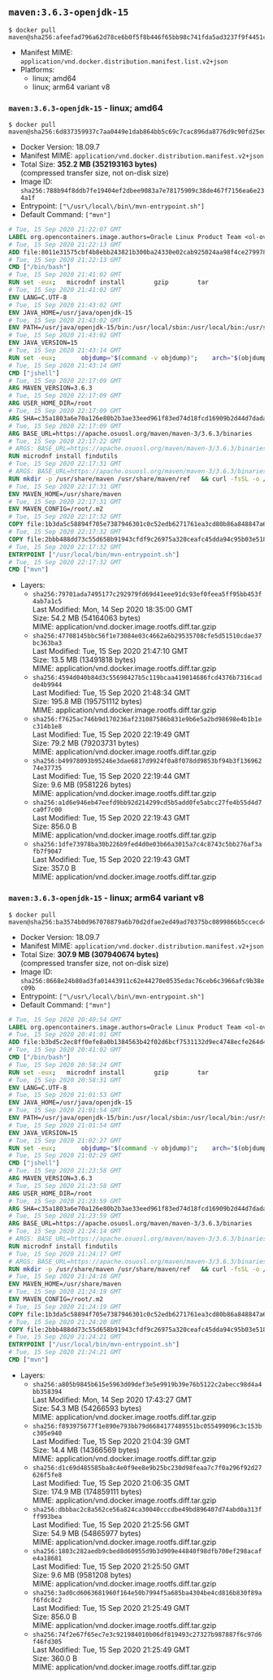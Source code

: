 ## `maven:3.6.3-openjdk-15`

```console
$ docker pull maven@sha256:afeefad796a62d78ce6b0f5f8b446f65bb98c741fda5ad3237f9f4451c3ae6a3
```

-	Manifest MIME: `application/vnd.docker.distribution.manifest.list.v2+json`
-	Platforms:
	-	linux; amd64
	-	linux; arm64 variant v8

### `maven:3.6.3-openjdk-15` - linux; amd64

```console
$ docker pull maven@sha256:6d837359937c7aa0449e1dab864bb5c69c7cac896da8776d9c90fd25ed41ea12
```

-	Docker Version: 18.09.7
-	Manifest MIME: `application/vnd.docker.distribution.manifest.v2+json`
-	Total Size: **352.2 MB (352193163 bytes)**  
	(compressed transfer size, not on-disk size)
-	Image ID: `sha256:788b94f8ddb7fe19404ef2dbee9083a7e78175909c38de467f7156ea6e234a1f`
-	Entrypoint: `["\/usr\/local\/bin\/mvn-entrypoint.sh"]`
-	Default Command: `["mvn"]`

```dockerfile
# Tue, 15 Sep 2020 21:22:07 GMT
LABEL org.opencontainers.image.authors=Oracle Linux Product Team <ol-ovm-info_ww@oracle.com> org.opencontainers.image.url=https://github.com/oracle/container-images org.opencontainers.image.source=https://github.com/oracle/container-images/tree/dist-amd64/8-slim org.opencontainers.image.vendor=Oracle America, Inc org.opencontainers.image.title=Oracle Linux 8 (slim) org.opencontainers.image.description=Oracle Linux is an open-source       operating system available under the GNU General Public License (GPLv2) and       is suitable for both general purpose or Oracle workloads.
# Tue, 15 Sep 2020 21:22:13 GMT
ADD file:8011e31575cbf4b8ebb243821b300ba24330e02cab925024aa98f4ce27997846 in / 
# Tue, 15 Sep 2020 21:22:13 GMT
CMD ["/bin/bash"]
# Tue, 15 Sep 2020 21:41:02 GMT
RUN set -eux; 	microdnf install 		gzip 		tar 				binutils 		freetype fontconfig 	; 	microdnf clean all
# Tue, 15 Sep 2020 21:41:02 GMT
ENV LANG=C.UTF-8
# Tue, 15 Sep 2020 21:43:02 GMT
ENV JAVA_HOME=/usr/java/openjdk-15
# Tue, 15 Sep 2020 21:43:02 GMT
ENV PATH=/usr/java/openjdk-15/bin:/usr/local/sbin:/usr/local/bin:/usr/sbin:/usr/bin:/sbin:/bin
# Tue, 15 Sep 2020 21:43:02 GMT
ENV JAVA_VERSION=15
# Tue, 15 Sep 2020 21:43:14 GMT
RUN set -eux; 		objdump="$(command -v objdump)"; 	arch="$(objdump --file-headers "$objdump" | awk -F '[:,]+[[:space:]]+' '$1 == "architecture" { print $2 }')"; 	case "$arch" in 		arm64 | aarch64) 			downloadUrl=https://download.java.net/java/GA/jdk15/779bf45e88a44cbd9ea6621d33e33db1/36/GPL/openjdk-15_linux-aarch64_bin.tar.gz; 			downloadSha256=01e7e07dd8a67a65b32fdcaff75ba3f21cd9cfc749287e7c9b1c6037f96a3537; 			;; 		amd64 | i386:x86-64) 			downloadUrl=https://download.java.net/java/GA/jdk15/779bf45e88a44cbd9ea6621d33e33db1/36/GPL/openjdk-15_linux-x64_bin.tar.gz; 			downloadSha256=bb67cadee687d7b486583d03c9850342afea4593be4f436044d785fba9508fb7; 			;; 		*) echo >&2 "error: unsupported architecture: '$arch'"; exit 1 ;; 	esac; 		curl -fL -o openjdk.tgz "$downloadUrl"; 	echo "$downloadSha256 *openjdk.tgz" | sha256sum --strict --check -; 		mkdir -p "$JAVA_HOME"; 	tar --extract 		--file openjdk.tgz 		--directory "$JAVA_HOME" 		--strip-components 1 		--no-same-owner 	; 	rm openjdk.tgz; 		ln -sfT "$JAVA_HOME" /usr/java/default; 	ln -sfT "$JAVA_HOME" /usr/java/latest; 	for bin in "$JAVA_HOME/bin/"*; do 		base="$(basename "$bin")"; 		[ ! -e "/usr/bin/$base" ]; 		alternatives --install "/usr/bin/$base" "$base" "$bin" 20000; 	done; 		java -Xshare:dump; 		rm -rf "$JAVA_HOME/lib/security/cacerts"; 	ln -sT /etc/pki/ca-trust/extracted/java/cacerts "$JAVA_HOME/lib/security/cacerts"; 		fileEncoding="$(echo 'System.out.println(System.getProperty("file.encoding"))' | jshell -s -)"; [ "$fileEncoding" = 'UTF-8' ]; rm -rf ~/.java; 	javac --version; 	java --version
# Tue, 15 Sep 2020 21:43:14 GMT
CMD ["jshell"]
# Tue, 15 Sep 2020 22:17:09 GMT
ARG MAVEN_VERSION=3.6.3
# Tue, 15 Sep 2020 22:17:09 GMT
ARG USER_HOME_DIR=/root
# Tue, 15 Sep 2020 22:17:09 GMT
ARG SHA=c35a1803a6e70a126e80b2b3ae33eed961f83ed74d18fcd16909b2d44d7dada3203f1ffe726c17ef8dcca2dcaa9fca676987befeadc9b9f759967a8cb77181c0
# Tue, 15 Sep 2020 22:17:09 GMT
ARG BASE_URL=https://apache.osuosl.org/maven/maven-3/3.6.3/binaries
# Tue, 15 Sep 2020 22:17:22 GMT
# ARGS: BASE_URL=https://apache.osuosl.org/maven/maven-3/3.6.3/binaries MAVEN_VERSION=3.6.3 SHA=c35a1803a6e70a126e80b2b3ae33eed961f83ed74d18fcd16909b2d44d7dada3203f1ffe726c17ef8dcca2dcaa9fca676987befeadc9b9f759967a8cb77181c0 USER_HOME_DIR=/root
RUN microdnf install findutils
# Tue, 15 Sep 2020 22:17:31 GMT
# ARGS: BASE_URL=https://apache.osuosl.org/maven/maven-3/3.6.3/binaries MAVEN_VERSION=3.6.3 SHA=c35a1803a6e70a126e80b2b3ae33eed961f83ed74d18fcd16909b2d44d7dada3203f1ffe726c17ef8dcca2dcaa9fca676987befeadc9b9f759967a8cb77181c0 USER_HOME_DIR=/root
RUN mkdir -p /usr/share/maven /usr/share/maven/ref   && curl -fsSL -o /tmp/apache-maven.tar.gz ${BASE_URL}/apache-maven-${MAVEN_VERSION}-bin.tar.gz   && echo "${SHA}  /tmp/apache-maven.tar.gz" | sha512sum -c -   && tar -xzf /tmp/apache-maven.tar.gz -C /usr/share/maven --strip-components=1   && rm -f /tmp/apache-maven.tar.gz   && ln -s /usr/share/maven/bin/mvn /usr/bin/mvn
# Tue, 15 Sep 2020 22:17:31 GMT
ENV MAVEN_HOME=/usr/share/maven
# Tue, 15 Sep 2020 22:17:31 GMT
ENV MAVEN_CONFIG=/root/.m2
# Tue, 15 Sep 2020 22:17:32 GMT
COPY file:1b3da5c58894f705e7387946301c0c52edb6271761ea3cd80b86a848847a64cd in /usr/local/bin/mvn-entrypoint.sh 
# Tue, 15 Sep 2020 22:17:32 GMT
COPY file:2bbb488dd73c55d658b91943cfdf9c26975a320ceafc45dda94c95b03e518ad3 in /usr/share/maven/ref/ 
# Tue, 15 Sep 2020 22:17:32 GMT
ENTRYPOINT ["/usr/local/bin/mvn-entrypoint.sh"]
# Tue, 15 Sep 2020 22:17:32 GMT
CMD ["mvn"]
```

-	Layers:
	-	`sha256:79701ada7495177c292979fd69d41eee91dc93ef0feea5ff95bb453f4ab7a1c5`  
		Last Modified: Mon, 14 Sep 2020 18:35:00 GMT  
		Size: 54.2 MB (54164063 bytes)  
		MIME: application/vnd.docker.image.rootfs.diff.tar.gzip
	-	`sha256:47708145bbc56f1e73084e03c4662a6b29535708cfe5d51510cdae37bc363ba3`  
		Last Modified: Tue, 15 Sep 2020 21:47:10 GMT  
		Size: 13.5 MB (13491818 bytes)  
		MIME: application/vnd.docker.image.rootfs.diff.tar.gzip
	-	`sha256:4594d040b84d3c55698427b5c119bcaa419014686fcd4376b7316cadde4b9944`  
		Last Modified: Tue, 15 Sep 2020 21:48:34 GMT  
		Size: 195.8 MB (195751112 bytes)  
		MIME: application/vnd.docker.image.rootfs.diff.tar.gzip
	-	`sha256:f7625ac746b9d170236af231087586b831e9b6e5a2bd98698e4b1b1ec314b1e8`  
		Last Modified: Tue, 15 Sep 2020 22:19:49 GMT  
		Size: 79.2 MB (79203731 bytes)  
		MIME: application/vnd.docker.image.rootfs.diff.tar.gzip
	-	`sha256:b49978093b95246e3dae6817d9924f0a8f078dd9853bf94b3f13696274e37735`  
		Last Modified: Tue, 15 Sep 2020 22:19:44 GMT  
		Size: 9.6 MB (9581226 bytes)  
		MIME: application/vnd.docker.image.rootfs.diff.tar.gzip
	-	`sha256:a1d6e946eb47eefd9bb92d214299cd5b5add0fe5abcc27fe4b55d4d7ca0f7c00`  
		Last Modified: Tue, 15 Sep 2020 22:19:43 GMT  
		Size: 856.0 B  
		MIME: application/vnd.docker.image.rootfs.diff.tar.gzip
	-	`sha256:1dfe73978ba30b226b9fed4d0e03b66a3015a7c4c8743c5bb276af3afb7f9047`  
		Last Modified: Tue, 15 Sep 2020 22:19:43 GMT  
		Size: 357.0 B  
		MIME: application/vnd.docker.image.rootfs.diff.tar.gzip

### `maven:3.6.3-openjdk-15` - linux; arm64 variant v8

```console
$ docker pull maven@sha256:ba3574b0d967078879a6b70d2dfae2ed49ad70375bc0899866b5ccecd4ecfa4a
```

-	Docker Version: 18.09.7
-	Manifest MIME: `application/vnd.docker.distribution.manifest.v2+json`
-	Total Size: **307.9 MB (307940674 bytes)**  
	(compressed transfer size, not on-disk size)
-	Image ID: `sha256:8668e24b80ad3fa01443911c62e44270e0535edac76ceb6c3966afc9b38ec09b`
-	Entrypoint: `["\/usr\/local\/bin\/mvn-entrypoint.sh"]`
-	Default Command: `["mvn"]`

```dockerfile
# Tue, 15 Sep 2020 20:40:54 GMT
LABEL org.opencontainers.image.authors=Oracle Linux Product Team <ol-ovm-info_ww@oracle.com> org.opencontainers.image.url=https://github.com/oracle/container-images org.opencontainers.image.source=https://github.com/oracle/container-images/tree/dist-arm64v8/8-slim org.opencontainers.image.vendor=Oracle America, Inc org.opencontainers.image.title=Oracle Linux 8 (slim) org.opencontainers.image.description=Oracle Linux is an open-source       operating system available under the GNU General Public License (GPLv2) and       is suitable for both general purpose or Oracle workloads.
# Tue, 15 Sep 2020 20:41:01 GMT
ADD file:b3bd5c2ec8ff0efe8a0b1384563b42f02d6bcf7531132d9ec4748ecfe264d476 in / 
# Tue, 15 Sep 2020 20:41:02 GMT
CMD ["/bin/bash"]
# Tue, 15 Sep 2020 20:58:24 GMT
RUN set -eux; 	microdnf install 		gzip 		tar 				binutils 		freetype fontconfig 	; 	microdnf clean all
# Tue, 15 Sep 2020 20:58:31 GMT
ENV LANG=C.UTF-8
# Tue, 15 Sep 2020 21:01:53 GMT
ENV JAVA_HOME=/usr/java/openjdk-15
# Tue, 15 Sep 2020 21:01:54 GMT
ENV PATH=/usr/java/openjdk-15/bin:/usr/local/sbin:/usr/local/bin:/usr/sbin:/usr/bin:/sbin:/bin
# Tue, 15 Sep 2020 21:01:54 GMT
ENV JAVA_VERSION=15
# Tue, 15 Sep 2020 21:02:27 GMT
RUN set -eux; 		objdump="$(command -v objdump)"; 	arch="$(objdump --file-headers "$objdump" | awk -F '[:,]+[[:space:]]+' '$1 == "architecture" { print $2 }')"; 	case "$arch" in 		arm64 | aarch64) 			downloadUrl=https://download.java.net/java/GA/jdk15/779bf45e88a44cbd9ea6621d33e33db1/36/GPL/openjdk-15_linux-aarch64_bin.tar.gz; 			downloadSha256=01e7e07dd8a67a65b32fdcaff75ba3f21cd9cfc749287e7c9b1c6037f96a3537; 			;; 		amd64 | i386:x86-64) 			downloadUrl=https://download.java.net/java/GA/jdk15/779bf45e88a44cbd9ea6621d33e33db1/36/GPL/openjdk-15_linux-x64_bin.tar.gz; 			downloadSha256=bb67cadee687d7b486583d03c9850342afea4593be4f436044d785fba9508fb7; 			;; 		*) echo >&2 "error: unsupported architecture: '$arch'"; exit 1 ;; 	esac; 		curl -fL -o openjdk.tgz "$downloadUrl"; 	echo "$downloadSha256 *openjdk.tgz" | sha256sum --strict --check -; 		mkdir -p "$JAVA_HOME"; 	tar --extract 		--file openjdk.tgz 		--directory "$JAVA_HOME" 		--strip-components 1 		--no-same-owner 	; 	rm openjdk.tgz; 		ln -sfT "$JAVA_HOME" /usr/java/default; 	ln -sfT "$JAVA_HOME" /usr/java/latest; 	for bin in "$JAVA_HOME/bin/"*; do 		base="$(basename "$bin")"; 		[ ! -e "/usr/bin/$base" ]; 		alternatives --install "/usr/bin/$base" "$base" "$bin" 20000; 	done; 		java -Xshare:dump; 		rm -rf "$JAVA_HOME/lib/security/cacerts"; 	ln -sT /etc/pki/ca-trust/extracted/java/cacerts "$JAVA_HOME/lib/security/cacerts"; 		fileEncoding="$(echo 'System.out.println(System.getProperty("file.encoding"))' | jshell -s -)"; [ "$fileEncoding" = 'UTF-8' ]; rm -rf ~/.java; 	javac --version; 	java --version
# Tue, 15 Sep 2020 21:02:29 GMT
CMD ["jshell"]
# Tue, 15 Sep 2020 21:23:58 GMT
ARG MAVEN_VERSION=3.6.3
# Tue, 15 Sep 2020 21:23:58 GMT
ARG USER_HOME_DIR=/root
# Tue, 15 Sep 2020 21:23:59 GMT
ARG SHA=c35a1803a6e70a126e80b2b3ae33eed961f83ed74d18fcd16909b2d44d7dada3203f1ffe726c17ef8dcca2dcaa9fca676987befeadc9b9f759967a8cb77181c0
# Tue, 15 Sep 2020 21:23:59 GMT
ARG BASE_URL=https://apache.osuosl.org/maven/maven-3/3.6.3/binaries
# Tue, 15 Sep 2020 21:24:14 GMT
# ARGS: BASE_URL=https://apache.osuosl.org/maven/maven-3/3.6.3/binaries MAVEN_VERSION=3.6.3 SHA=c35a1803a6e70a126e80b2b3ae33eed961f83ed74d18fcd16909b2d44d7dada3203f1ffe726c17ef8dcca2dcaa9fca676987befeadc9b9f759967a8cb77181c0 USER_HOME_DIR=/root
RUN microdnf install findutils
# Tue, 15 Sep 2020 21:24:17 GMT
# ARGS: BASE_URL=https://apache.osuosl.org/maven/maven-3/3.6.3/binaries MAVEN_VERSION=3.6.3 SHA=c35a1803a6e70a126e80b2b3ae33eed961f83ed74d18fcd16909b2d44d7dada3203f1ffe726c17ef8dcca2dcaa9fca676987befeadc9b9f759967a8cb77181c0 USER_HOME_DIR=/root
RUN mkdir -p /usr/share/maven /usr/share/maven/ref   && curl -fsSL -o /tmp/apache-maven.tar.gz ${BASE_URL}/apache-maven-${MAVEN_VERSION}-bin.tar.gz   && echo "${SHA}  /tmp/apache-maven.tar.gz" | sha512sum -c -   && tar -xzf /tmp/apache-maven.tar.gz -C /usr/share/maven --strip-components=1   && rm -f /tmp/apache-maven.tar.gz   && ln -s /usr/share/maven/bin/mvn /usr/bin/mvn
# Tue, 15 Sep 2020 21:24:18 GMT
ENV MAVEN_HOME=/usr/share/maven
# Tue, 15 Sep 2020 21:24:19 GMT
ENV MAVEN_CONFIG=/root/.m2
# Tue, 15 Sep 2020 21:24:19 GMT
COPY file:1b3da5c58894f705e7387946301c0c52edb6271761ea3cd80b86a848847a64cd in /usr/local/bin/mvn-entrypoint.sh 
# Tue, 15 Sep 2020 21:24:20 GMT
COPY file:2bbb488dd73c55d658b91943cfdf9c26975a320ceafc45dda94c95b03e518ad3 in /usr/share/maven/ref/ 
# Tue, 15 Sep 2020 21:24:21 GMT
ENTRYPOINT ["/usr/local/bin/mvn-entrypoint.sh"]
# Tue, 15 Sep 2020 21:24:21 GMT
CMD ["mvn"]
```

-	Layers:
	-	`sha256:a805b9845b615e5963d09def3e5e9919b39e76b5122c2abecc98d4a4bb358394`  
		Last Modified: Mon, 14 Sep 2020 17:43:27 GMT  
		Size: 54.3 MB (54266593 bytes)  
		MIME: application/vnd.docker.image.rootfs.diff.tar.gzip
	-	`sha256:f893975677f1e890e793bb79d6684177489551bc055499096c3c153bc305e940`  
		Last Modified: Tue, 15 Sep 2020 21:04:39 GMT  
		Size: 14.4 MB (14366569 bytes)  
		MIME: application/vnd.docker.image.rootfs.diff.tar.gzip
	-	`sha256:d1c69d485585ba8c4e0f9ee8e9b25bc230d98feaa7c7f0a296f92d27626f5fe8`  
		Last Modified: Tue, 15 Sep 2020 21:06:35 GMT  
		Size: 174.9 MB (174859111 bytes)  
		MIME: application/vnd.docker.image.rootfs.diff.tar.gzip
	-	`sha256:dbbbac2c8a562ce56a824ca30040cccdbe49bd896407d74abd0a313fff993bea`  
		Last Modified: Tue, 15 Sep 2020 21:25:56 GMT  
		Size: 54.9 MB (54865977 bytes)  
		MIME: application/vnd.docker.image.rootfs.diff.tar.gzip
	-	`sha256:1803c282aedb9cbed8d60955d9b3d909e44840f98dfb700ef298acafe4a18681`  
		Last Modified: Tue, 15 Sep 2020 21:25:50 GMT  
		Size: 9.6 MB (9581208 bytes)  
		MIME: application/vnd.docker.image.rootfs.diff.tar.gzip
	-	`sha256:3ad0cd6063681960f164e50b7994f5a685ba4304be4cd816b830f89af6fdc8c2`  
		Last Modified: Tue, 15 Sep 2020 21:25:49 GMT  
		Size: 856.0 B  
		MIME: application/vnd.docker.image.rootfs.diff.tar.gzip
	-	`sha256:74f2e67f65ec7e3c921984010b06df819493c27327b987887f6c97d6f46fd305`  
		Last Modified: Tue, 15 Sep 2020 21:25:49 GMT  
		Size: 360.0 B  
		MIME: application/vnd.docker.image.rootfs.diff.tar.gzip
